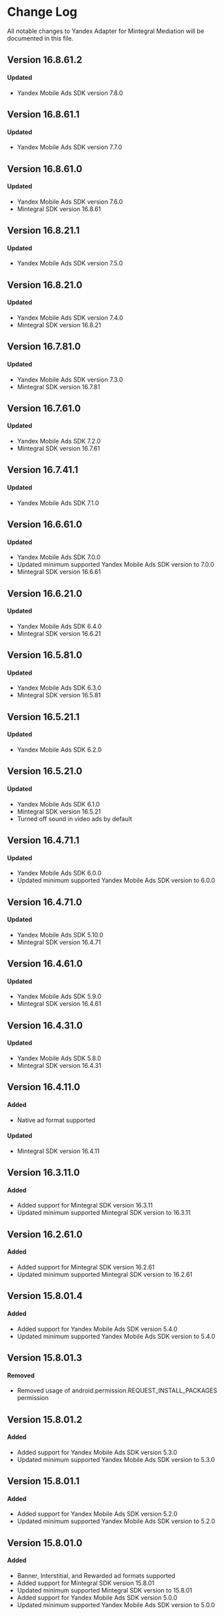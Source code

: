 # Change Log
All notable changes to Yandex Adapter for Mintegral Mediation will be documented in this file.

## Version 16.8.61.2

#### Updated
* Yandex Mobile Ads SDK version 7.8.0

## Version 16.8.61.1

#### Updated
* Yandex Mobile Ads SDK version 7.7.0

## Version 16.8.61.0

#### Updated
* Yandex Mobile Ads SDK version 7.6.0
* Mintegral SDK version 16.8.61

## Version 16.8.21.1

#### Updated
* Yandex Mobile Ads SDK version 7.5.0

## Version 16.8.21.0

#### Updated
* Yandex Mobile Ads SDK version 7.4.0
* Mintegral SDK version 16.8.21

## Version 16.7.81.0

#### Updated
* Yandex Mobile Ads SDK version 7.3.0
* Mintegral SDK version 16.7.81

## Version 16.7.61.0

#### Updated
* Yandex Mobile Ads SDK 7.2.0
* Mintegral SDK version 16.7.61

## Version 16.7.41.1

#### Updated
* Yandex Mobile Ads SDK 7.1.0

## Version 16.6.61.0

#### Updated
* Yandex Mobile Ads SDK 7.0.0
* Updated minimum supported Yandex Mobile Ads SDK version to 7.0.0
* Mintegral SDK version 16.6.61

## Version 16.6.21.0

#### Updated
* Yandex Mobile Ads SDK 6.4.0
* Mintegral SDK version 16.6.21

## Version 16.5.81.0

#### Updated
* Yandex Mobile Ads SDK 6.3.0
* Mintegral SDK version 16.5.81

## Version 16.5.21.1

#### Updated
* Yandex Mobile Ads SDK 6.2.0

## Version 16.5.21.0

#### Updated
* Yandex Mobile Ads SDK 6.1.0
* Mintegral SDK version 16.5.21
* Turned off sound in video ads by default

## Version 16.4.71.1

#### Updated
* Yandex Mobile Ads SDK 6.0.0
* Updated minimum supported Yandex Mobile Ads SDK version to 6.0.0

## Version 16.4.71.0

#### Updated
* Yandex Mobile Ads SDK 5.10.0
* Mintegral SDK version 16.4.71

## Version 16.4.61.0

#### Updated
* Yandex Mobile Ads SDK 5.9.0
* Mintegral SDK version 16.4.61

## Version 16.4.31.0

#### Updated
* Yandex Mobile Ads SDK 5.8.0
* Mintegral SDK version 16.4.31

## Version 16.4.11.0

#### Added
* Native ad format supported

#### Updated
* Mintegral SDK version 16.4.11

## Version 16.3.11.0

#### Added
* Added support for Mintegral SDK version 16.3.11
* Updated minimum supported Mintegral SDK version to 16.3.11

## Version 16.2.61.0

#### Added
* Added support for Mintegral SDK version 16.2.61
* Updated minimum supported Mintegral SDK version to 16.2.61

## Version 15.8.01.4

#### Added
* Added support for Yandex Mobile Ads SDK version 5.4.0
* Updated minimum supported Yandex Mobile Ads SDK version to 5.4.0

## Version 15.8.01.3

#### Removed
* Removed usage of android.permission.REQUEST_INSTALL_PACKAGES permission

## Version 15.8.01.2

#### Added
* Added support for Yandex Mobile Ads SDK version 5.3.0
* Updated minimum supported Yandex Mobile Ads SDK version to 5.3.0

## Version 15.8.01.1

#### Added
* Added support for Yandex Mobile Ads SDK version 5.2.0
* Updated minimum supported Yandex Mobile Ads SDK version to 5.2.0

## Version 15.8.01.0

#### Added
* Banner, Interstitial, and Rewarded ad formats supported
* Added support for Mintegral SDK version 15.8.01
* Updated minimum supported Mintegral SDK version to 15.8.01
* Added support for Yandex Mobile Ads SDK version 5.0.0
* Updated minimum supported Yandex Mobile Ads SDK version to 5.0.0
